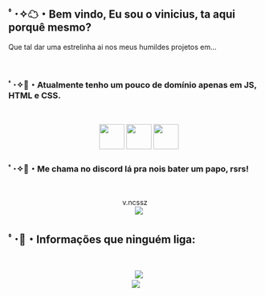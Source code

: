  
<h2>ﾟ･✧☁・Bem vindo, Eu sou o vinicius, ta aqui porquê mesmo?</h2>
<p>Que tal dar uma estrelinha ai nos meus humildes projetos em...</p>

​
<h3>ﾟ･✧📖・Atualmente tenho um pouco de domínio apenas em JS, HTML e CSS.</h3>
 ​ ​<p align="center" >
     <img src="https://cdn.discordapp.com/attachments/663875775602098207/1065789767612125246/JS.png" height="50"/>
     <img src="https://cdn.discordapp.com/attachments/663875775602098207/1065789767373037698/Html.png" height="50"/>
     <img src="https://cdn.discordapp.com/attachments/663875775602098207/1065789767175897118/css.png" height="50"/> 
 ​</p>

<h3>ﾟ･✧🍬・Me chama no discord lá pra nois bater um papo, rsrs!</h3>
 ​<p align="center" > 
     v.ncssz
     <br>
 ​    <img src="https://discord.c99.nl/widget/theme-4/1077794931566989434.png" /> 
</p>

<h2>ﾟ･🦋・Informações que ninguém liga: </h2>
 ​<p align="center" > 
 ​    <img src="https://github-readme-stats.vercel.app/api?username=vncszz&show_icons=true&theme=dark" /> 
      <br>
 ​    <img src="https://github-readme-stats.vercel.app/api/top-langs/?username=vncszz&layout=compact&theme=dark" /> 
</p>
